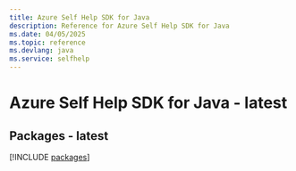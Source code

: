 ```yaml
---
title: Azure Self Help SDK for Java
description: Reference for Azure Self Help SDK for Java
ms.date: 04/05/2025
ms.topic: reference
ms.devlang: java
ms.service: selfhelp
---
```

# Azure Self Help SDK for Java - latest
## Packages - latest
[!INCLUDE [packages](self-help-index.md)]